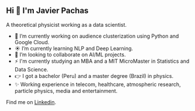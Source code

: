 ## Hi 👋 I'm Javier Pachas
A theoretical physicist working as a data scientist.

<!--
**JavierPachas/JavierPachas** is a 📫💬 ✨ _special_ ✨ repository because its `README.md` (this file) appears on your GitHub profile.
-->

- 🔭 I’m currently working on audience clusterization using Python and Google Cloud.
- :sunny: I’m currently learning NLP and Deep Learning.
- 🚀 I’m looking to collaborate on AI/ML projects.
- ⚡ I'm currently studying an MBA and a MIT MicroMaster in Statistics and Data Science.
- 👉 I got a bachelor (Peru) and a master degree (Brazil) in physics. 
- ✨ Working experience in telecom, healthcare, atmospheric research, particle physics, media and entertainment.

Find me on [Linkedin](https://www.linkedin.com/in/javierpachas/).

<!-- 
- 🤔 I’m looking for help with ...


- 😄 Pronouns: ...

-->

